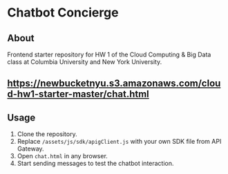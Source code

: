 # Chatbot Concierge #

## About ##

Frontend starter repository for HW 1 of the Cloud Computing & Big Data
class at Columbia University and New York University.

## https://newbucketnyu.s3.amazonaws.com/cloud-hw1-starter-master/chat.html ##

## Usage ##

1. Clone the repository.
2. Replace `/assets/js/sdk/apigClient.js` with your own SDK file from API
   Gateway.
3. Open `chat.html` in any browser.
4. Start sending messages to test the chatbot interaction.

